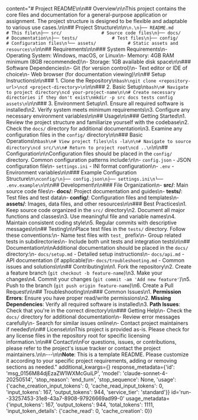 content="# Project README\n\n## Overview\n\nThis project contains the core files and documentation for a general-purpose application or assignment. The project structure is designed to be flexible and adaptable to various use cases.\n\n## Project Structure\n\n```\n.\n├── README.md           # This file\n├── src/               # Source code files\n├── docs/              # Documentation\n├── tests/             # Test files\n├── config/            # Configuration files\n└── assets/            # Static assets and resources\n```\n\n## Requirements\n\n### System Requirements\n- Operating System: Windows, macOS, or Linux\n- Memory: 4GB RAM minimum (8GB recommended)\n- Storage: 1GB available disk space\n\n### Software Dependencies\n- Git (for version control)\n- Text editor or IDE of choice\n- Web browser (for documentation viewing)\n\n## Setup Instructions\n\n### 1. Clone the Repository\n```bash\ngit clone <repository-url>\ncd <project-directory>\n```\n\n### 2. Basic Setup\n```bash\n# Navigate to project directory\ncd your-project-name\n\n# Create necessary directories if they don't exist\nmkdir -p src docs tests config assets\n```\n\n### 3. Environment Setup\n1. Ensure all required software is installed\n2. Verify system meets minimum requirements\n3. Configure any necessary environment variables\n\n## Usage\n\n### Getting Started\n1. Review the project structure and familiarize yourself with the codebase\n2. Check the `docs/` directory for additional documentation\n3. Examine any configuration files in the `config/` directory\n\n### Basic Operations\n```bash\n# View project files\nls -la\n\n# Navigate to source directory\ncd src/\n\n# Return to project root\ncd ..\n```\n\n## Configuration\n\nConfiguration files should be placed in the `config/` directory. Common configuration patterns include:\n\n- `config.json` - JSON configuration file\n- `settings.ini` - INI format configuration\n- `.env` - Environment variables\n\n### Example Configuration Structure\n```\nconfig/\n├── config.json\n├── settings.ini\n└── .env.example\n```\n\n## Development\n\n### File Organization\n- **src/**: Main source code files\n- **docs/**: Project documentation and guides\n- **tests/**: Test files and test data\n- **config/**: Configuration files and templates\n- **assets/**: Images, data files, and other resources\n\n### Best Practices\n1. Keep source code organized in the `src/` directory\n2. Document all major functions and classes\n3. Use meaningful file and variable names\n4. Maintain consistent coding style\n5. Regular commits with descriptive messages\n\n## Testing\n\nPlace test files in the `tests/` directory. Follow these conventions:\n- Name test files with `test_` prefix\n- Group related tests in subdirectories\n- Include both unit tests and integration tests\n\n## Documentation\n\nAdditional documentation should be placed in the `docs/` directory:\n- `docs/setup.md` - Detailed setup instructions\n- `docs/api.md` - API documentation (if applicable)\n- `docs/troubleshooting.md` - Common issues and solutions\n\n## Contributing\n\n1. Fork the repository\n2. Create a feature branch (`git checkout -b feature-name`)\n3. Make your changes\n4. Commit your changes (`git commit -am 'Add new feature'`)\n5. Push to the branch (`git push origin feature-name`)\n6. Create a Pull Request\n\n## Troubleshooting\n\n### Common Issues\n1. **Permission Errors**: Ensure you have proper read/write permissions\n2. **Missing Dependencies**: Verify all required software is installed\n3. **Path Issues**: Check that you're in the correct directory\n\n### Getting Help\n- Check the `docs/` directory for additional documentation\n- Review error messages carefully\n- Search for similar issues online\n- Contact project maintainers if needed\n\n## License\n\nThis project is provided as-is. Please check for any license files in the repository root for specific licensing information.\n\n## Contact\n\nFor questions, issues, or contributions, please refer to the project's issue tracker or contact the project maintainers.\n\n---\n\n**Note**: This is a template README. Please customize it according to your specific project requirements, adding or removing sections as needed." additional_kwargs={} response_metadata={'id': 'msg_0156M84djEzaZW1WXMcGuiLP', 'model': 'claude-sonnet-4-20250514', 'stop_reason': 'end_turn', 'stop_sequence': None, 'usage': {'cache_creation_input_tokens': 0, 'cache_read_input_tokens': 0, 'input_tokens': 167, 'output_tokens': 944, 'service_tier': 'standard'}} id='run--33257453-31e8-43a7-8908-97926669ad99-0' usage_metadata={'input_tokens': 167, 'output_tokens': 944, 'total_tokens': 1111, 'input_token_details': {'cache_read': 0, 'cache_creation': 0}}